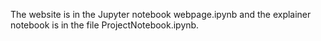 The website is in the Jupyter notebook webpage.ipynb and the explainer notebook is in the file ProjectNotebook.ipynb.
